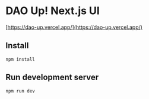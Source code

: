 # DAO Up! Next.js UI

[https://dao-up.vercel.app/](https://dao-up.vercel.app/)

## Install

`npm install`

## Run development server

`npm run dev`
